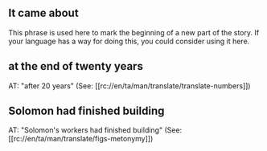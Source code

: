 ## It came about ##

This phrase is used here to mark the beginning of a new part of the story. If your language has a way for doing this, you could consider using it here.

## at the end of twenty years ##

AT: "after 20 years" (See: [[rc://en/ta/man/translate/translate-numbers]])

## Solomon had finished building ##

AT: "Solomon's workers had finished building" (See: [[rc://en/ta/man/translate/figs-metonymy]])